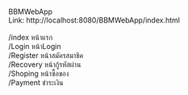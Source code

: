 BBMWebApp <br>
Link: http://localhost:8080/BBMWebApp/index.html <br><br>
/index หน้าแรก <br>
/Login หน้าLogin <br>
/Register หน้าสมัครสมาชิค <br>
/Recovery หน้ากู้รหัสผ่าน <br>
/Shoping หน้าซื้อของ <br>
/Payment ชำระเงิน <br>
